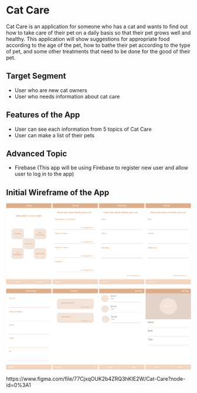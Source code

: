# Cat Care
Cat Care is an application for someone who has a cat and wants to find out how to take care of their pet on a daily basis so that their pet grows well and healthy.
This application will show suggestions for appropriate food according to the age of the pet, how to bathe their pet according to the type of pet,
and some other treatments that need to be done for the good of their pet.

## Target Segment
- User who are new cat owners
- User who needs information about cat care

## Features of the App
- User can see each information from 5 topics of Cat Care
- User can make a list of their pets

## Advanced Topic
- Firebase (This app will be using Firebase to register new user and allow user to log in to the app)

## Initial Wireframe of the App
<p align="center">
<img src="./cat-care4.png" alt="wireframe of the start, registration, and login pages">
</p>
https://www.figma.com/file/77CjxqOUK2b4ZRQ3hKIE2W/Cat-Care?node-id=0%3A1
